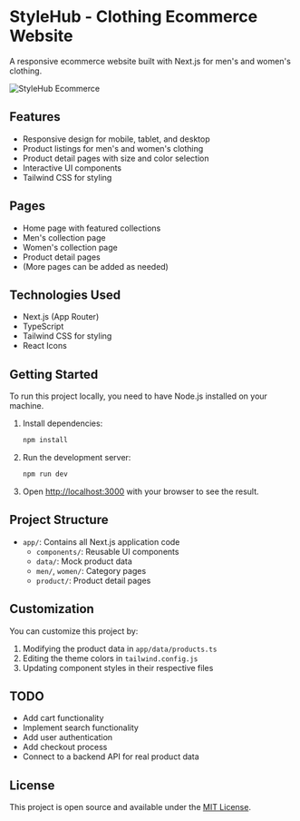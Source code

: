 # StyleHub - Clothing Ecommerce Website

A responsive ecommerce website built with Next.js for men's and women's clothing.

![StyleHub Ecommerce](/public/stylehub-preview.png)

## Features

- Responsive design for mobile, tablet, and desktop
- Product listings for men's and women's clothing
- Product detail pages with size and color selection
- Interactive UI components
- Tailwind CSS for styling

## Pages

- Home page with featured collections
- Men's collection page
- Women's collection page
- Product detail pages
- (More pages can be added as needed)

## Technologies Used

- Next.js (App Router)
- TypeScript
- Tailwind CSS for styling
- React Icons

## Getting Started

To run this project locally, you need to have Node.js installed on your machine.

1. Install dependencies:
   ```bash
   npm install
   ```

2. Run the development server:
   ```bash
   npm run dev
   ```

3. Open [http://localhost:3000](http://localhost:3000) with your browser to see the result.

## Project Structure

- `app/`: Contains all Next.js application code
  - `components/`: Reusable UI components
  - `data/`: Mock product data
  - `men/`, `women/`: Category pages
  - `product/`: Product detail pages

## Customization

You can customize this project by:

1. Modifying the product data in `app/data/products.ts`
2. Editing the theme colors in `tailwind.config.js`
3. Updating component styles in their respective files

## TODO

- Add cart functionality
- Implement search functionality
- Add user authentication
- Add checkout process
- Connect to a backend API for real product data

## License

This project is open source and available under the [MIT License](LICENSE). 
